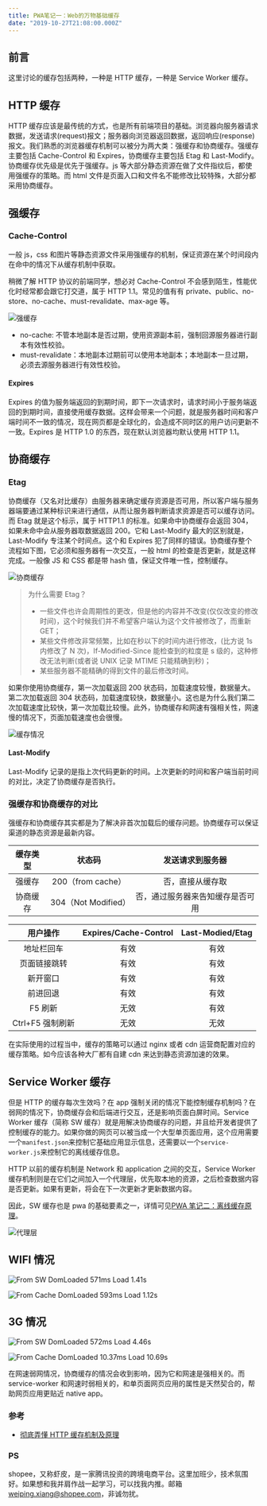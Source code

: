```yaml
---
title: PWA笔记一：Web的万物基础缓存
date: "2019-10-27T21:08:00.000Z"
---
```


## 前言

这里讨论的缓存包括两种，一种是 HTTP 缓存，一种是 Service Worker 缓存。

## HTTP 缓存

HTTP 缓存应该是最传统的方式，也是所有前端项目的基础。浏览器向服务器请求数据，发送请求(request)报文；服务器向浏览器返回数据，返回响应(response)报文。我们熟悉的浏览器缓存机制可以被分为两大类：强缓存和协商缓存。强缓存主要包括 Cache-Control 和 Expires，协商缓存主要包括 Etag 和 Last-Modify。协商缓存优先级是优先于强缓存。js 等大部分静态资源在做了文件指纹后，都使用强缓存的策略。而 html 文件是页面入口和文件名不能修改比较特殊，大部分都采用协商缓存。

## 强缓存

### Cache-Control

一般 js，css 和图片等静态资源文件采用强缓存的机制，保证资源在某个时间段内在命中的情况下从缓存机制中获取。

稍微了解 HTTP 协议的前端同学，想必对 Cache-Control 不会感到陌生，性能优化时经常都会跟它打交道，属于 HTTP 1.1。常见的值有有 private、public、no-store、no-cache、must-revalidate、max-age 等。

![强缓存](https://brandonxiang.top/img/pwa-cache1.png)

- no-cache: 不管本地副本是否过期，使用资源副本前，强制回源服务器进行副本有效性校验。
- must-revalidate：本地副本过期前可以使用本地副本；本地副本一旦过期，必须去源服务器进行有效性校验。

#### Expires

Expires 的值为服务端返回的到期时间，即下一次请求时，请求时间小于服务端返回的到期时间，直接使用缓存数据。这样会带来一个问题，就是服务器时间和客户端时间不一致的情况，现在网页都是全球化的，会造成不同时区的用户访问更新不一致。Expires 是 HTTP 1.0 的东西，现在默认浏览器均默认使用 HTTP 1.1。

## 协商缓存

### Etag

协商缓存（又名对比缓存）由服务器来确定缓存资源是否可用，所以客户端与服务器端要通过某种标识来进行通信，从而让服务器判断请求资源是否可以缓存访问。而 Etag 就是这个标示，属于 HTTP1.1 的标准。如果命中协商缓存会返回 304，如果未命中会从服务器取数据返回 200。它和 Last-Modify 最大的区别就是，Last-Modify 专注某个时间点。这个和 Expires 犯了同样的错误。协商缓存整个流程如下图，它必须和服务器有一次交互，一般 html 的检查是否更新，就是这样完成。一般像 JS 和 CSS 都是带 hash 值，保证文件唯一性，控制缓存。

![协商缓存](https://brandonxiang.top/img/pwa-cache2.png)

> 为什么需要 Etag？
>
> - 一些文件也许会周期性的更改，但是他的内容并不改变(仅仅改变的修改时间)，这个时候我们并不希望客户端认为这个文件被修改了，而重新 GET；
> - 某些文件修改非常频繁，比如在秒以下的时间内进行修改，(比方说 1s 内修改了 N 次)，If-Modified-Since 能检查到的粒度是 s 级的，这种修改无法判断(或者说 UNIX 记录 MTIME 只能精确到秒)；
> - 某些服务器不能精确的得到文件的最后修改时间。

如果你使用协商缓存，第一次加载返回 200 状态码，加载速度较慢，数据量大。第二次加载返回 304 状态码，加载速度较快，数据量小。这也是为什么我们第二次加载速度比较快，第一次加载比较慢。此外，协商缓存和网速有强相关性，网速慢的情况下，页面加载速度也会很慢。

![缓存情况](https://brandonxiang.top/img/cache-condition.png)

#### Last-Modify

Last-Modify 记录的是指上次代码更新的时间。上次更新的时间和客户端当前时间的对比，决定了协商缓存是否执行。

### 强缓存和协商缓存的对比

强缓存和协商缓存其实都是为了解决非首次加载后的缓存问题。协商缓存可以保证渠道的静态资源是最新内容。

| 缓存类型 |       状态码        |         发送请求到服务器         |
| :------: | :-----------------: | :------------------------------: |
|  强缓存  |  200（from cache）  |         否，直接从缓存取         |
| 协商缓存 | 304（Not Modified） | 否，通过服务器来告知缓存是否可用 |

|     用户操作     | Expires/Cache-Control | Last-Modied/Etag |
| :--------------: | :-------------------: | :--------------: |
|    地址栏回车    |         有效          |       有效       |
|   页面链接跳转   |         有效          |       有效       |
|     新开窗口     |         有效          |       有效       |
|     前进回退     |         有效          |       有效       |
|     F5 刷新      |         无效          |       有效       |
| Ctrl+F5 强制刷新 |         无效          |       无效       |

在实际使用的过程当中，缓存的策略可以通过 nginx 或者 cdn 运营商配置对应的缓存策略。如今应该各种大厂都有自建 cdn 来达到静态资源加速的效果。

## Service Worker 缓存

但是 HTTP 的缓存每次生效吗？在 app 强制关闭的情况下能控制缓存机制吗？在弱网的情况下，协商缓存会和后端进行交互，还是影响页面白屏时间。Service Worker 缓存（简称 SW 缓存）就是用解决协商缓存的问题，并且给开发者提供了控制缓存的能力。如果你做的网页可以被当成一个大型单页面应用，这个应用需要一个`manifest.json`来控制它基础应用显示信息，还需要以一个`service-worker.js`来控制它的离线缓存信息。

HTTP 以前的缓存机制是 Network 和 application 之间的交互，Service Worker 缓存机制则是在它们之间加入一个代理层，优先取本地的资源，之后检查数据内容是否更新。如果有更新，将会在下一次更新才更新数据内容。

因此，SW 缓存也是 pwa 的基础要素之一，详情可见[PWA 笔记二：离线缓存原理](https://brandonxiang.top/blog/pwa2)。

![代理层](https://brandonxiang.top/img/service-worker.png)

## WIFI 情况

![From SW DomLoaded 571ms Load 1.41s](https://brandonxiang.top/img/cache-from-sw.png)

![From Cache DomLoaded 593ms Load 1.12s](https://brandonxiang.top/img/cache-from-http.png)

## 3G 情况

![From SW DomLoaded 572ms Load 4.46s](https://brandonxiang.top/img/cache-from-sw-3g.png)

![From Cache DomLoaded 10.37ms Load 10.69s](https://brandonxiang.top/img/cache-from-http-3g.png)

在网速弱网情况，协商缓存的情况会收到影响，因为它和网速是强相关的。而 service-worker 和网速时弱相关的，和单页面网页应用的属性是天然契合的，帮助网页应用更贴近 native app。

### 参考

- [彻底弄懂 HTTP 缓存机制及原理](https://www.cnblogs.com/chenqf/p/6386163.html)

### PS

shopee，又称虾皮，是一家腾讯投资的跨境电商平台。这里加班少，技术氛围好。如果想和我并肩作战一起学习，可以找我内推。邮箱[weiping.xiang@shopee.com](mailto:weiping.xiang@shopee.com)，非诚勿扰。
